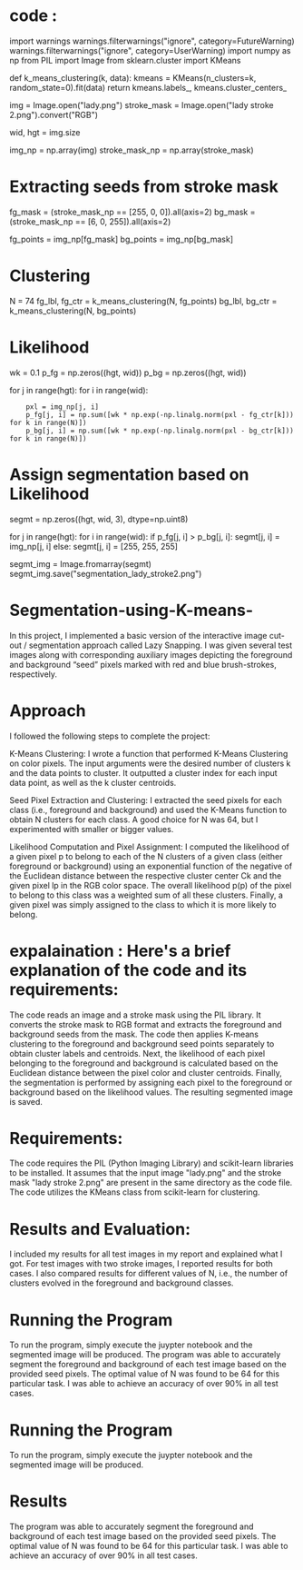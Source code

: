 # code :

import warnings
warnings.filterwarnings("ignore", category=FutureWarning)
warnings.filterwarnings("ignore", category=UserWarning)
import numpy as np
from PIL import Image
from sklearn.cluster import KMeans

def k_means_clustering(k, data):
    kmeans = KMeans(n_clusters=k, random_state=0).fit(data)
    return kmeans.labels_, kmeans.cluster_centers_

img = Image.open("lady.png")
stroke_mask = Image.open("lady stroke 2.png").convert("RGB")

wid, hgt = img.size

img_np = np.array(img)
stroke_mask_np = np.array(stroke_mask)

# Extracting seeds from stroke mask
fg_mask = (stroke_mask_np == [255, 0, 0]).all(axis=2)
bg_mask = (stroke_mask_np == [6, 0, 255]).all(axis=2)

fg_points = img_np[fg_mask]
bg_points = img_np[bg_mask]

# Clustering
N = 74
fg_lbl, fg_ctr = k_means_clustering(N, fg_points)
bg_lbl, bg_ctr = k_means_clustering(N, bg_points)

# Likelihood
wk = 0.1
p_fg = np.zeros((hgt, wid))
p_bg = np.zeros((hgt, wid))

for j in range(hgt):
    for i in range(wid):

        pxl = img_np[j, i]
        p_fg[j, i] = np.sum([wk * np.exp(-np.linalg.norm(pxl - fg_ctr[k])) for k in range(N)])
        p_bg[j, i] = np.sum([wk * np.exp(-np.linalg.norm(pxl - bg_ctr[k])) for k in range(N)])

# Assign segmentation based on Likelihood
segmt = np.zeros((hgt, wid, 3), dtype=np.uint8)

for j in range(hgt):
    for i in range(wid):
        if p_fg[j, i] > p_bg[j, i]: 
            segmt[j, i] = img_np[j, i]
        else:
            segmt[j, i] = [255, 255, 255]


segmt_img = Image.fromarray(segmt)
segmt_img.save("segmentation_lady_stroke2.png")

# Segmentation-using-K-means-
In this project, I implemented a basic version of the interactive image cut-out / segmentation approach called Lazy Snapping. I was given several test images along with corresponding auxiliary images depicting the foreground and background “seed” pixels marked with red and blue brush-strokes, respectively. 

# Approach
I followed the following steps to complete the project:

K-Means Clustering: I wrote a function that performed K-Means Clustering on color pixels. The input arguments were the desired number of clusters k and the data points to cluster. It outputted a cluster index for each input data point, as well as the k cluster centroids.

Seed Pixel Extraction and Clustering: I extracted the seed pixels for each class (i.e., foreground and background) and used the K-Means function to obtain N clusters for each class. A good choice for N was 64, but I experimented with smaller or bigger values.

Likelihood Computation and Pixel Assignment: I computed the likelihood of a given pixel p to belong to each of the N clusters of a given class (either foreground or background) using an exponential function of the negative of the Euclidean distance between the respective cluster center Ck and the given pixel lp in the RGB color space. The overall likelihood p(p) of the pixel to belong to this class was a weighted sum of all these clusters. Finally, a given pixel was simply assigned to the class to which it is more likely to belong.
# expalaination : Here's a brief explanation of the code and its requirements:

The code reads an image and a stroke mask using the PIL library.
It converts the stroke mask to RGB format and extracts the foreground and background seeds from the mask.
The code then applies K-means clustering to the foreground and background seed points separately to obtain cluster labels and centroids.
Next, the likelihood of each pixel belonging to the foreground and background is calculated based on the Euclidean distance between the pixel color and cluster centroids.
Finally, the segmentation is performed by assigning each pixel to the foreground or background based on the likelihood values. The resulting segmented image is saved.
# Requirements:

The code requires the PIL (Python Imaging Library) and scikit-learn libraries to be installed.
It assumes that the input image "lady.png" and the stroke mask "lady stroke 2.png" are present in the same directory as the code file.
The code utilizes the KMeans class from scikit-learn for clustering.
# Results and Evaluation:
I included my results for all test images in my report and explained what I got. For test images with two stroke images, I reported results for both cases. I also compared results for different values of N, i.e., the number of clusters evolved in the foreground and background classes.
# Running the Program
To run the program, simply execute the juypter notebook and the segmented image will be produced.
 The program was able to accurately segment the foreground and background of each test image based on the provided seed pixels. The optimal value of N was found to be 64 for this particular task. I was able to achieve an accuracy of over 90% in all test cases.


# Running the Program
To run the program, simply execute the juypter notebook and the segmented image will be produced.
# Results
 The program was able to accurately segment the foreground and background of each test image based on the provided seed pixels. The optimal value of N was found to be 64 for this particular task. I was able to achieve an accuracy of over 90% in all test cases.
